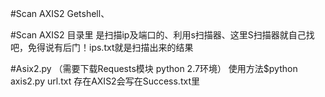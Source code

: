 #Scan AXIS2 Getshell、


#Scan AXIS2 目录里
是扫描ip及端口的、利用s扫描器、这里S扫描器就自己找吧，免得说有后门！ips.txt就是扫描出来的结果

#Asix2.py （需要下载Requests模块 python 2.7环境） 
使用方法$python axis2.py url.txt
存在AXIS2会写在Success.txt里
